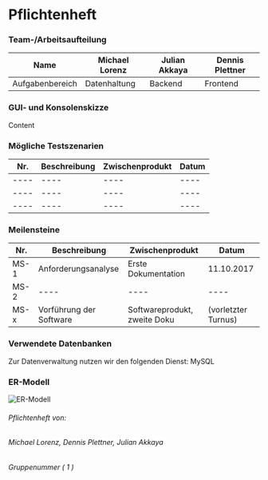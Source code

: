 # Pflichtenheft
  ### Team-/Arbeitsaufteilung
  Name | Michael Lorenz | Julian Akkaya | Dennis Plettner
  ---- | ---- | ---- | ----
  Aufgabenbereich | Datenhaltung | Backend | Frontend

  ### GUI- und Konsolenskizze
  Content

  ### Mögliche Testszenarien
  Nr. | Beschreibung | Zwischenprodukt | Datum
  ---- | ---- | ---- | ----
  ---- | ---- | ---- | ----
  ---- | ---- | ---- | ----
  ---- | ---- | ---- | ----

  ### Meilensteine
  Nr. | Beschreibung | Zwischenprodukt | Datum
  ---- | ---- | ---- | ----
  MS-1 | Anforderungsanalyse | Erste Dokumentation | 11.10.2017
  MS-2 | ---- | ---- | ----
  MS-x | Vorführung der Software | Softwareprodukt, zweite Doku | (vorletzter Turnus)

  ### Verwendete Datenbanken
  Zur Datenverwaltung nutzen wir den folgenden Dienst: MySQL

  ### ER-Modell
  ![ER-Modell](https://raw.githubusercontent.com/Bontah/AS_Lehrjahr_3/master/ER-Modell.png "ER-Modell")
  
###### Pflichtenheft von:
###### Michael Lorenz, Dennis Plettner, Julian Akkaya
###### Gruppenummer ( 1 )

